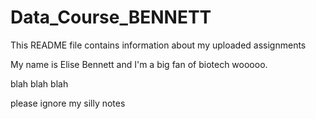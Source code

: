 # Data_Course_BENNETT


This README file contains information about my uploaded assignments

My name is Elise Bennett and I'm a big fan of biotech wooooo.

blah blah blah

please ignore my silly notes